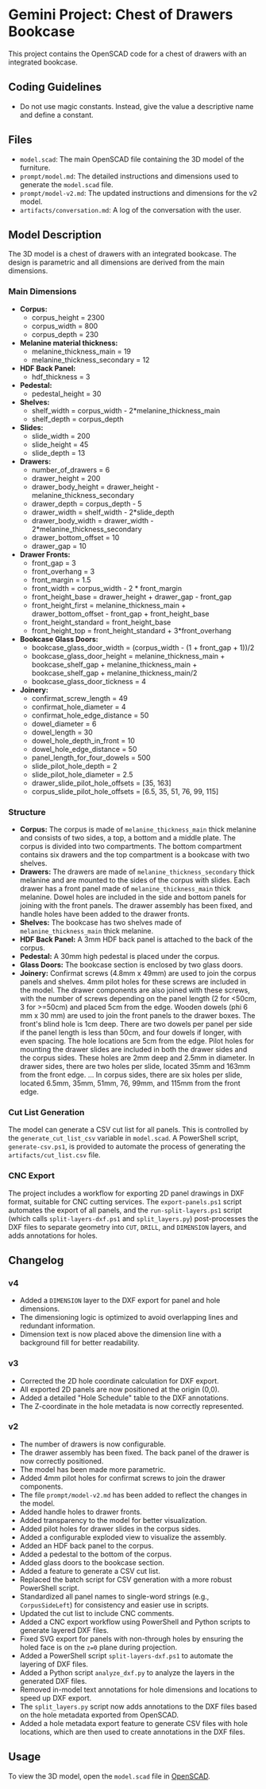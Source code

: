 # Gemini Project: Chest of Drawers Bookcase

This project contains the OpenSCAD code for a chest of drawers with an integrated bookcase.

## Coding Guidelines

* Do not use magic constants. Instead, give the value a descriptive name and define a constant.

## Files

*   `model.scad`: The main OpenSCAD file containing the 3D model of the furniture.
*   `prompt/model.md`: The detailed instructions and dimensions used to generate the `model.scad` file.
*   `prompt/model-v2.md`: The updated instructions and dimensions for the v2 model.
*   `artifacts/conversation.md`: A log of the conversation with the user.

## Model Description

The 3D model is a chest of drawers with an integrated bookcase. The design is parametric and all dimensions are derived from the main dimensions.

### Main Dimensions

*   **Corpus:**
    *   corpus_height = 2300
    *   corpus_width = 800
    *   corpus_depth = 230
*   **Melanine material thickness:**
    *   melanine_thickness_main = 19
    *   melanine_thickness_secondary = 12
*   **HDF Back Panel:**
    *   hdf_thickness = 3
*   **Pedestal:**
    *   pedestal_height = 30
*   **Shelves:**
    *   shelf_width = corpus_width - 2*melanine_thickness_main
    *   shelf_depth = corpus_depth
*   **Slides:**
    *   slide_width = 200
    *   slide_height = 45
    *   slide_depth = 13
*   **Drawers:**
    *   number_of_drawers = 6
    *   drawer_height = 200
    *   drawer_body_height = drawer_height - melanine_thickness_secondary
    *   drawer_depth = corpus_depth - 5
    *   drawer_width = shelf_width - 2*slide_depth
    *   drawer_body_width = drawer_width - 2*melanine_thickness_secondary
    *   drawer_bottom_offset = 10
    *   drawer_gap = 10
*   **Drawer Fronts:**
    *   front_gap = 3
    *   front_overhang = 3
    *   front_margin = 1.5
    *   front_width = corpus_width - 2 * front_margin
    *   front_height_base = drawer_height + drawer_gap - front_gap
    *   front_height_first = melanine_thickness_main + drawer_bottom_offset - front_gap + front_height_base
    *   front_height_standard = front_height_base
    *   front_height_top = front_height_standard + 3*front_overhang
*   **Bookcase Glass Doors:**
    *   bookcase_glass_door_width = (corpus_width - (1 + front_gap + 1))/2
    *   bookcase_glass_door_height = melanine_thickness_main + bookcase_shelf_gap + melanine_thickness_main + bookcase_shelf_gap + melanine_thickness_main/2
    *   bookcase_glass_door_tickness = 4
*   **Joinery:**
    *   confirmat_screw_length = 49
    *   confirmat_hole_diameter = 4
    *   confirmat_hole_edge_distance = 50
    *   dowel_diameter = 6
    *   dowel_length = 30
    *   dowel_hole_depth_in_front = 10
    *   dowel_hole_edge_distance = 50
    *   panel_length_for_four_dowels = 500
    *   slide_pilot_hole_depth = 2
    *   slide_pilot_hole_diameter = 2.5
    *   drawer_slide_pilot_hole_offsets = [35, 163]
    *   corpus_slide_pilot_hole_offsets = [6.5, 35, 51, 76, 99, 115]

### Structure

*   **Corpus:** The corpus is made of `melanine_thickness_main` thick melanine and consists of two sides, a top, a bottom and a middle plate. The corpus is divided into two compartments. The bottom compartment contains six drawers and the top compartment is a bookcase with two shelves.
*   **Drawers:** The drawers are made of `melanine_thickness_secondary` thick melanine and are mounted to the sides of the corpus with slides. Each drawer has a front panel made of `melanine_thickness_main` thick melanine. Dowel holes are included in the side and bottom panels for joining with the front panels. The drawer assembly has been fixed, and handle holes have been added to the drawer fronts.
*   **Shelves:** The bookcase has two shelves made of `melanine_thickness_main` thick melanine.
*   **HDF Back Panel:** A 3mm HDF back panel is attached to the back of the corpus.
*   **Pedestal:** A 30mm high pedestal is placed under the corpus.
*   **Glass Doors:** The bookcase section is enclosed by two glass doors.
*   **Joinery:** Confirmat screws (4.8mm x 49mm) are used to join the corpus panels and shelves. 4mm pilot holes for these screws are included in the model. The drawer components are also joined with these screws, with the number of screws depending on the panel length (2 for <50cm, 3 for >=50cm) and placed 5cm from the edge. Wooden dowels (phi 6 mm x 30 mm) are used to join the front panels to the drawer boxes. The front's blind hole is 1cm deep. There are two dowels per panel per side if the panel length is less than 50cm, and four dowels if longer, with even spacing. The hole locations are 5cm from the edge. Pilot holes for mounting the drawer slides are included in both the drawer sides and the corpus sides. These holes are 2mm deep and 2.5mm in diameter. In drawer sides, there are two holes per slide, located 35mm and 163mm from the front edge. ... In corpus sides, there are six holes per slide, located 6.5mm, 35mm, 51mm, 76, 99mm, and 115mm from the front edge.

### Cut List Generation

The model can generate a CSV cut list for all panels. This is controlled by the `generate_cut_list_csv` variable in `model.scad`. A PowerShell script, `generate-csv.ps1`, is provided to automate the process of generating the `artifacts/cut_list.csv` file.

### CNC Export

The project includes a workflow for exporting 2D panel drawings in DXF format, suitable for CNC cutting services. The `export-panels.ps1` script automates the export of all panels, and the `run-split-layers.ps1` script (which calls `split-layers-dxf.ps1` and `split_layers.py`) post-processes the DXF files to separate geometry into `CUT`, `DRILL`, and `DIMENSION` layers, and adds annotations for holes.

## Changelog

### v4

*   Added a `DIMENSION` layer to the DXF export for panel and hole dimensions.
*   The dimensioning logic is optimized to avoid overlapping lines and redundant information.
*   Dimension text is now placed above the dimension line with a background fill for better readability.

### v3

*   Corrected the 2D hole coordinate calculation for DXF export.
*   All exported 2D panels are now positioned at the origin (0,0).
*   Added a detailed "Hole Schedule" table to the DXF annotations.
*   The Z-coordinate in the hole metadata is now correctly represented.

### v2

*   The number of drawers is now configurable.
*   The drawer assembly has been fixed. The back panel of the drawer is now correctly positioned.
*   The model has been made more parametric.
*   Added 4mm pilot holes for confirmat screws to join the drawer components.
*   The file `prompt/model-v2.md` has been added to reflect the changes in the model.
*   Added handle holes to drawer fronts.
*   Added transparency to the model for better visualization.
*   Added pilot holes for drawer slides in the corpus sides.
*   Added a configurable exploded view to visualize the assembly.
*   Added an HDF back panel to the corpus.
*   Added a pedestal to the bottom of the corpus.
*   Added glass doors to the bookcase section.
*   Added a feature to generate a CSV cut list.
*   Replaced the batch script for CSV generation with a more robust PowerShell script.
*   Standardized all panel names to single-word strings (e.g., `CorpusSideLeft`) for consistency and easier use in scripts.
*   Updated the cut list to include CNC comments.
*   Added a CNC export workflow using PowerShell and Python scripts to generate layered DXF files.
*   Fixed SVG export for panels with non-through holes by ensuring the holed face is on the `z=0` plane during projection.
*   Added a PowerShell script `split-layers-dxf.ps1` to automate the layering of DXF files.
*   Added a Python script `analyze_dxf.py` to analyze the layers in the generated DXF files.
*   Removed in-model text annotations for hole dimensions and locations to speed up DXF export.
*   The `split_layers.py` script now adds annotations to the DXF files based on the hole metadata exported from OpenSCAD.
*   Added a hole metadata export feature to generate CSV files with hole locations, which are then used to create annotations in the DXF files.

## Usage

To view the 3D model, open the `model.scad` file in [OpenSCAD](https://openscad.org/).